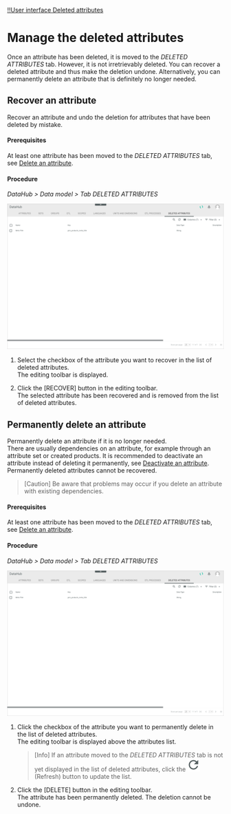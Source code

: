 [!!User interface Deleted attributes](../UserInterface/01d_DeletedAttributes.md)

# Manage the deleted attributes

Once an attribute has been deleted, it is moved to the *DELETED ATTRIBUTES* tab. However, it is not irretrievably deleted. You can recover a deleted attribute and thus make the deletion undone. Alternatively, you can permanently delete an attribute that is definitely no longer needed.


## Recover an attribute

Recover an attribute and undo the deletion for attributes that have been deleted by mistake.

#### Prerequisites

At least one attribute has been moved to the *DELETED ATTRIBUTES* tab, see [Delete an attribute](../Integration/01_ManageAttributes.md#edit-an-attribute).

#### Procedure

*DataHub > Data model > Tab DELETED ATTRIBUTES*

![Attributes](../../Assets/Screenshots/DataHub/Settings/DeletedAttributes/DeletedAttributes.png "[Attributes]")

1. Select the checkbox of the attribute you want to recover in the list of deleted attributes.   
    The editing toolbar is displayed.

2. Click the [RECOVER] button in the editing toolbar.   
    The selected attribute has been recovered and is removed from the list of deleted attributes.



## Permanently delete an attribute

Permanently delete an attribute if it is no longer needed.  
There are usually dependencies on an attribute, for example through an attribute set or created products. It is recommended to deactivate an attribute instead of deleting it permanently, see [Deactivate an attribute](../Integration/01_ManageAttributes.md#deactivate-an-attribute).
Permanently deleted attributes cannot be recovered.

> [Caution] Be aware that problems may occur if you delete an attribute with existing dependencies.

#### Prerequisites

At least one attribute has been moved to the *DELETED ATTRIBUTES* tab, see [Delete an attribute](../Integration/01_ManageAttributes.md#delete-an-attribute).


#### Procedure

*DataHub > Data model > Tab DELETED ATTRIBUTES*

![Attributes](../../Assets/Screenshots/DataHub/Settings/DeletedAttributes/DeletedAttributes.png "[Attributes]")

1. Click the checkbox of the attribute you want to permanently delete in the list of deleted attributes.    
    The editing toolbar is displayed above the attributes list.

    > [Info] If an attribute moved to the *DELETED ATTRIBUTES* tab is not yet displayed in the list of deleted attributes, click the ![Refresh](../../Assets/Icons/Refresh01.png "[Refresh]") (Refresh) button to update the list.

2. Click the [DELETE] button in the editing toolbar.  
    The attribute has been permanently deleted. The deletion cannot be undone.

    